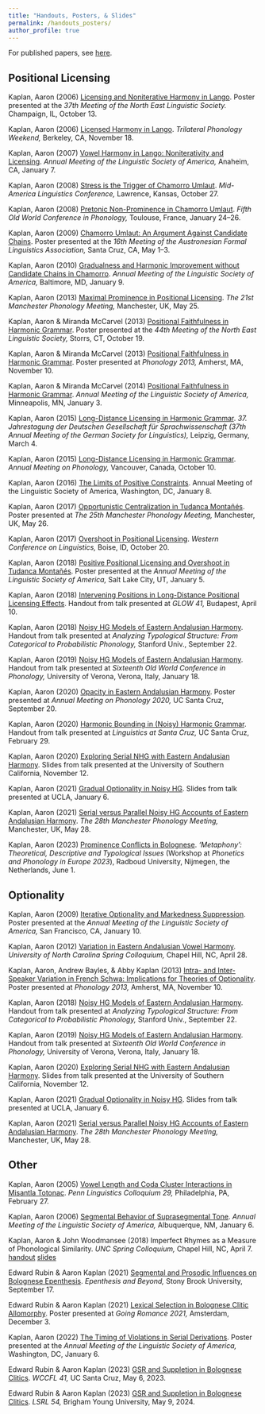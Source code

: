 ```yaml
---
title: "Handouts, Posters, & Slides"
permalink: /handouts_posters/
author_profile: true
---
```


For published papers, see [here](research.md).

## Positional Licensing

Kaplan, Aaron (2006) [Licensing and Noniterative Harmony in Lango](../files/Lango_NELS_poster.pdf). Poster presented at the *37th Meeting of the North East Linguistic Society.* Champaign, IL, October 13.

Kaplan, Aaron (2006) [Licensed Harmony in Lango](../files/Lango_TREND_handout.pdf). *Trilateral Phonology Weekend,* Berkeley, CA, November 18.

Kaplan, Aaron (2007) [Vowel Harmony in Lango: Noniterativity and Licensing](../files/Lango_LSA_handout.pdf). *Annual Meeting of the Linguistic Society of America,* Anaheim, CA, January 7.

Kaplan, Aaron (2008) [Stress is the Trigger of Chamorro Umlaut](../files/Chamorro_MALC_handout.pdf). *Mid-America Linguistics Conference,* Lawrence, Kansas, October 27.

Kaplan, Aaron (2008) [Pretonic Non-Prominence in Chamorro Umlaut](../files/Chamorro_OCP_handout.pdf). *Fifth Old World Conference in Phonology,* Toulouse, France, January 24–26.

Kaplan, Aaron (2009) [Chamorro Umlaut: An Argument Against Candidate Chains](../files/Chamorro_AFLA_poster.pdf). Poster presented at the *16th Meeting of the Austronesian Formal Linguistics Association,* Santa Cruz, CA, May 1–3.

Kaplan, Aaron (2010) [Gradualness and Harmonic Improvement without Candidate Chains in Chamorro](../files/Chamorro_LSA_handout.pdf). *Annual Meeting of the Linguistic Society of America,* Baltimore, MD, January 9.

Kaplan, Aaron (2013) [Maximal Prominence in Positional Licensing](../files/MaximalProminence_mfm_handout.pdf). *The 21st Manchester Phonology Meeting,* Manchester, UK, May 25.

Kaplan, Aaron & Miranda McCarvel (2013) [Positional Faithfulness in Harmonic Grammar](../files/PosFaith_NELS_poster.pdf). Poster presented at the *44th Meeting of the North East Linguistic Society,* Storrs, CT, October 19.


Kaplan, Aaron & Miranda McCarvel (2013) [Positional Faithfulness in Harmonic Grammar](../files/PosFaith_Phon13_poster.pdf). Poster presented at *Phonology 2013,* Amherst, MA, November 10.

Kaplan, Aaron & Miranda McCarvel (2014) [Positional Faithfulness in Harmonic Grammar](../files/PosFaith_LSA_handout.pdf). *Annual Meeting of the Linguistic Society of America,* Minneapolis, MN, January 3.

Kaplan, Aaron (2015) [Long-Distance Licensing in Harmonic Grammar](../files/LongDist_Leipzig_handout.pdf). *37. Jahrestagung der Deutschen Gesellschaft für Sprachwissenschaft (37th Annual Meeting of the German Society for Linguistics),* Leipzig, Germany, March 4.

Kaplan, Aaron (2015) [Long-Distance Licensing in Harmonic Grammar](../files/LongDist_AMP_poster.pdf). *Annual Meeting on Phonology,* Vancouver, Canada, October 10.

Kaplan, Aaron (2016) [The Limits of Positive Constraints](../files/PositiveFaith_LSA_handout.pdf). Annual Meeting of the Linguistic Society of America, Washington, DC, January 8.

Kaplan, Aaron (2017) [Opportunistic Centralization in Tudanca Montañés](../files/Tudanca_mfm_poster.pdf). Poster presented at *The 25th Manchester Phonology Meeting,* Manchester, UK, May 26.

Kaplan, Aaron (2017) [Overshoot in Positional Licensing](../files/Tudanca_WECOL_handout.pdf). *Western Conference on Linguistics,* Boise, ID, October 20.

Kaplan, Aaron (2018) [Positive Positional Licensing and Overshoot in Tudanca Montañés](../files/Tudanca_LSA_poster.pdf). Poster presented at the *Annual Meeting of the Linguistic Society of America,* Salt Lake City, UT, January 5.

Kaplan, Aaron (2018) [Intervening Positions in Long-Distance Positional Licensing Effects](../files/InterveningPositions_GLOW_handout.pdf). Handout from talk presented at *GLOW 41,* Budapest, April 10.

Kaplan, Aaron (2018) [Noisy HG Models of Eastern Andalusian Harmony](../files/Andalusian_Stanford_handout.pdf). Handout from talk presented at *Analyzing Typological Structure: From Categorical to Probabilistic Phonology,* Stanford Univ., September 22.

Kaplan, Aaron (2019) [Noisy HG Models of Eastern Andalusian Harmony](../files/Andalusian_OCP_handout.pdf). Handout from talk presented at *Sixteenth Old World Conference in Phonology,* University of Verona, Verona, Italy, January 18.

Kaplan, Aaron (2020) [Opacity in Eastern Andalusian Harmony](../files/AndalusianOpacity_AMP2020_poster.pdf). Poster presented at *Annual Meeting on Phonology 2020,* UC Santa Cruz, September 20.

Kaplan, Aaron (2020) [Harmonic Bounding in (Noisy) Harmonic Grammar](../files/Andalusian_LASC_handout.pdf). Handout from talk presented at *Linguistics at Santa Cruz,* UC Santa Cruz, February 29.

Kaplan, Aaron (2020) [Exploring Serial NHG with Eastern Andalusian Harmony](../files/USC_presentation.pdf). Slides from talk presented at the University of Southern California, November 12.

Kaplan, Aaron (2021) [Gradual Optionality in Noisy HG](../files/UCLA_presentation.pdf). Slides from talk presented at UCLA, January 6.

Kaplan, Aaron (2021) [Serial versus Parallel Noisy HG Accounts of Eastern Andalusian Harmony](../files/AndalusianSerial_mfm_slides.pdf). *The 28th Manchester Phonology Meeting,* Manchester, UK, May 28.

Kaplan, Aaron (2023) [Prominence Conflicts in Bolognese](../files/metaphonyWorkshop_slides.pdf). *‘Metaphony’: Theoretical, Descriptive and Typological Issues* (Workshop at *Phonetics and Phonology in Europe 2023*), Radboud University, Nijmegen, the Netherlands, June 1.





## Optionality

Kaplan, Aaron (2009) [Iterative Optionality and Markedness Suppression](../files/IterativeOptionality_LSA_poster.pdf). Poster presented at the *Annual Meeting of the Linguistic Society of America,* San Francisco, CA, January 10.

Kaplan, Aaron (2012) [Variation in Eastern Andalusian Vowel Harmony](../files/Andalusian_UNC_handout.pdf). *University of North Carolina Spring Colloquium,* Chapel Hill, NC, April 28.

Kaplan, Aaron, Andrew Bayles, & Abby Kaplan (2013) [Intra- and Inter-Speaker Variation in French Schwa: Implications for Theories of Optionality](../files/Schwa_Phon2013_poster.pdf). Poster presented at *Phonology 2013,* Amherst, MA, November 10.

Kaplan, Aaron (2018) [Noisy HG Models of Eastern Andalusian Harmony](../files/Andalusian_Stanford_handout.pdf). Handout from talk presented at *Analyzing Typological Structure: From Categorical to Probabilistic Phonology,* Stanford Univ., September 22.

Kaplan, Aaron (2019) [Noisy HG Models of Eastern Andalusian Harmony](../files/Andalusian_OCP_handout.pdf). Handout from talk presented at *Sixteenth Old World Conference in Phonology,* University of Verona, Verona, Italy, January 18.

Kaplan, Aaron (2020) [Exploring Serial NHG with Eastern Andalusian Harmony](../files/USC_presentation.pdf). Slides from talk presented at the University of Southern California, November 12.

Kaplan, Aaron (2021) [Gradual Optionality in Noisy HG](../files/UCLA_presentation.pdf). Slides from talk presented at UCLA, January 6.

Kaplan, Aaron (2021) [Serial versus Parallel Noisy HG Accounts of Eastern Andalusian Harmony](../files/AndalusianSerial_mfm_slides.pdf). *The 28th Manchester Phonology Meeting,* Manchester, UK, May 28.


## Other

Kaplan, Aaron (2005) [Vowel Length and Coda Cluster Interactions in Misantla Totonac](../files/Totonac_Penn_handout.pdf). *Penn Linguistics Colloquium 29,* Philadelphia, PA, February 27.

<!-- Kaplan, Aaron (2005) Long-Distance Wh-Movement in Chamorro. *12th Meeting of the Austronesian Formal Linguistics Association,* Los Angeles, CA, May 1. -->

<!-- Kaplan, Aaron (2005) Segmental Behavior of Suprasegmental Tone. *Mid-Continental Workshop on Phonology 11,* Ann Arbor, MI, November 4. -->

Kaplan, Aaron (2006) [Segmental Behavior of Suprasegmental Tone](../files/Tone_LSA_handout.pdf). *Annual Meeting of the Linguistic Society of America,* Albuquerque, NM, January 6.

<!-- Kaplan, Aaron (2006) Prosodic Tone with Segmental Pitch. *32nd Annual Meeting of the Berkeley Linguistics Society,* Berkeley, CA, February 10. -->

Kaplan, Aaron & John Woodmansee (2018) Imperfect Rhymes as a Measure of Phonological Similarity. *UNC Spring Colloquium,* Chapel Hill, NC, April 7. [handout](../files/Rhymes_UNC_handout.pdf) [slides](../files/Rhymes_UNC_slides.pdf)

Edward Rubin & Aaron Kaplan (2021) [Segmental and Prosodic Influences on Bolognese Epenthesis](../files/StonyBrook_slides_latex.pdf). *Epenthesis and Beyond,* Stony Brook University, September 17.

Edward Rubin & Aaron Kaplan (2021) [Lexical Selection in Bolognese Clitic Allomorphy](../files/GoingRomancePoster_desert.pdf). Poster presented at *Going Romance 2021,* Amsterdam, December 3.

Kaplan, Aaron (2022) [The Timing of Violations in Serial Derivations](../files/Persian_LSAposter2022.pdf). Poster presented at the *Annual Meeting of the Linguistic Society of America,* Washington, DC, January 6.

Edward Rubin & Aaron Kaplan (2023) [GSR and Suppletion in Bolognese Clitics](../files/bolognese_GSR_handout_WCCFL.pdf). *WCCFL 41,* UC Santa Cruz, May 6, 2023.

Edward Rubin & Aaron Kaplan (2023) [GSR and Suppletion in Bolognese Clitics](../files/bolognese_GSR_slides_LSRL54.pdf). *LSRL 54,* Brigham Young University, May 9, 2024.
